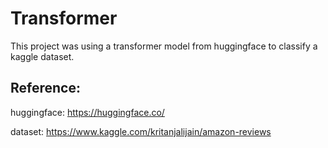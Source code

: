 # Transformer

This project was using a transformer model from huggingface to classify a kaggle dataset.

## Reference:

huggingface: https://huggingface.co/

dataset: https://www.kaggle.com/kritanjalijain/amazon-reviews
